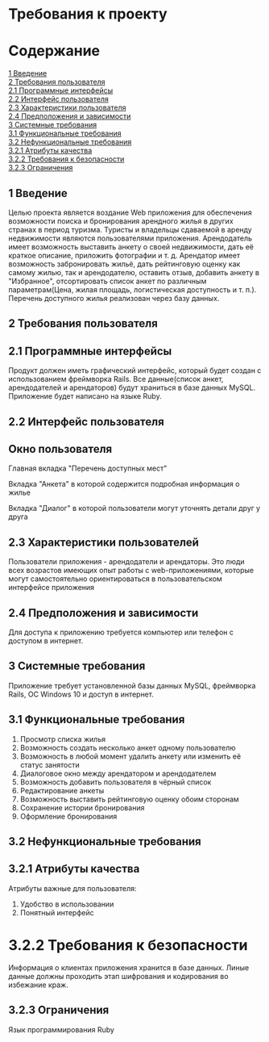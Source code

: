 # Требования к проекту 
# Содержание 
[1 Введение](https://github.com/BSUIRstudent/TRITPO_LAB2/blob/main/README.md#1-введение)  
[2 Требования пользователя](https://github.com/BSUIRstudent/TRITPO_LAB2/blob/main/README.md#2-требования-пользователя)  
[2.1 Программные интерфейсы](https://github.com/BSUIRstudent/TRITPO_LAB2/blob/main/README.md#21-программные-интерфейсы)  
[2.2 Интерфейс пользователя](https://github.com/BSUIRstudent/TRITPO_LAB2/blob/main/README.md#22-интерфейс-пользователя)  
[2.3 Характеристики пользователя](https://github.com/BSUIRstudent/TRITPO_LAB2/blob/main/README.md#23-характеристики-пользователей)  
[2.4 Предположения и зависимости](https://github.com/BSUIRstudent/TRITPO_LAB2/blob/main/README.md#24-предположения-и-зависимости)  
[3 Системные требования](https://github.com/BSUIRstudent/TRITPO_LAB2/blob/main/README.md#3-системные-требования)  
[3.1 Функциональные требования](https://github.com/BSUIRstudent/TRITPO_LAB2/blob/main/README.md#31-функциональные-требования)  
[3.2 Нефункциональные требования](https://github.com/BSUIRstudent/TRITPO_LAB2/blob/main/README.md#32-нефункциональные-требования)  
[3.2.1 Атрибуты качества](https://github.com/BSUIRstudent/TRITPO_LAB2/blob/main/README.md#321-атрибуты-качества)  
[3.2.2 Требования к безопасности](https://github.com/BSUIRstudent/TRITPO_LAB2/blob/main/README.md#322-требования-к-безопасности)  
[3.2.3 Ограничения](https://github.com/BSUIRstudent/TRITPO_LAB2/blob/main/README.md#323-ограничения)
## 1 Введение
Целью проекта является воздание Web приложения для обеспечения возможности поиска и бронирования арендного жилья в других странах в период туризма. Туристы и владельцы сдаваемой в аренду недвижимости являются пользователями приложения. Арендодатель имеет возможность выставить анкету о своей недвижимости, дать её краткое описание, приложить фотографии и т. д. Арендатор имеет возможность забронировать жильё, дать рейтинговую оценку как самому жилью, так и арендодателю, оставить отзыв, добавить анкету в "Избранное", отсортировать список анкет по различным параметрам(Цена, жилая площадь, логистическая доступность и т. п.). Перечень доступного жилья реализован через базу данных.
## 2 Требования пользователя
## 2.1 Программные интерфейсы
Продукт должен иметь  графический интерфейс, который будет создан с использованием фреймворка Rails. Все данные(список анкет, арендодателей и арендаторов) будут храниться в базе данных MySQL. Приложение будет написано на языке Ruby.
## 2.2 Интерфейс пользователя
## Окно пользователя
Главная вкладка "Перечень доступных мест"

Вкладка "Анкета" в которой содержится подробная информация о жилье

Вкладка "Диалог" в которой пользователи могут уточнять детали друг у друга 
## 2.3 Характеристики пользователей
Пользователи приложения - арендодатели и арендаторы. Это люди всех возрастов имеющих опыт работы с web-приложениями, которые могут самостоятельно ориентироваться в пользовательском интерфейсе приложения
## 2.4 Предположения и зависимости 
Для доступа к приложению требуется компьютер или телефон с доступом в интернет.
## 3 Системные требования
Приложение требует установленной базы данных MySQL, фреймворка Rails, ОС Windows 10 и доступ в интернет.
## 3.1 Функциональные требования
1. Просмотр списка жилья
2. Возможность создать несколько анкет одному пользователю
3. Возможность в любой момент удалить анкету или изменить её статус занятости
4. Диалоговое окно между арендатором и арендодателем
5. Возможность добавить пользователя в чёрный список
6. Редактирование анкеты
7. Возможность выставить рейтинговую оценку обоим сторонам
8. Сохранение истории бронирования
9. Оформление бронирования
## 3.2 Нефункциональные требования
## 3.2.1 Атрибуты качества
Атрибуты важные для пользователя:
1. Удобство в использовании
2. Понятный интерфейс
# 3.2.2 Требования к безопасности
Информация о клиентах приложения хранится в базе данных. Линые данные должны проходить этап шифрования и кодирования во избежание краж.
## 3.2.3 Ограничения 
Язык программирования Ruby
